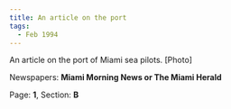 ```yaml
---  
title: An article on the port  
tags:  
  - Feb 1994  
---  
```

  
An article on the port of Miami sea pilots. [Photo]  
  
Newspapers: **Miami Morning News or The Miami Herald**  
  
Page: **1**, Section: **B** 
